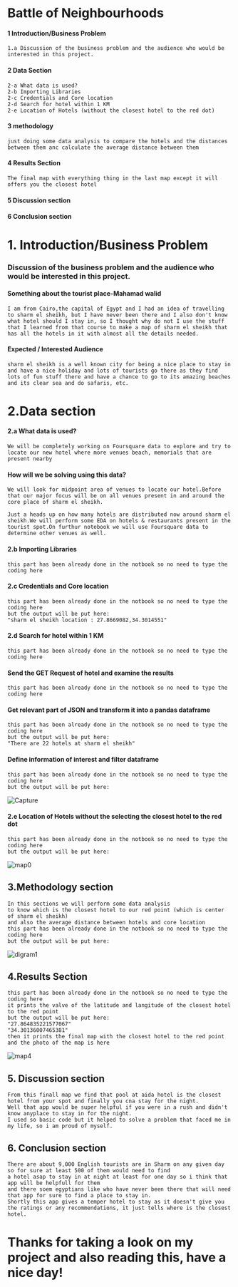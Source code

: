 # Battle of Neighbourhoods

#### 1 Introduction/Business Problem
    1.a Discussion of the business problem and the audience who would be interested in this project.

#### 2 Data Section
    2-a What data is used?
    2-b Importing Libraries
    2-c Credentials and Core location
    2-d Search for hotel within 1 KM
    2-e Location of Hotels (without the closest hotel to the red dot)

#### 3 methodology
    just doing some data analysis to compare the hotels and the distances between them anc calculate the average distance between them

#### 4 Results Section
    The final map with everything thing in the last map except it will offers you the closest hotel

#### 5 Discussion section

#### 6 Conclusion section



# 1. Introduction/Business Problem
### Discussion of the business problem and the audience who would be interested in this project.
#### Something about the tourist place-Mahamad walid
    I am from Cairo,the capital of Egypt and I had an idea of travelling to sharm el sheikh, but I have never been there and I also don't know what hotel should I stay in, so I thought why do not I use the stuff that I learned from that course to make a map of sharm el sheikh that has all the hotels in it with almost all the details needed.

#### Expected / Interested Audience
    sharm el sheikh is a well known city for being a nice place to stay in and have a nice holiday and lots of tourists go there as they find lots of fun stuff there and have a chance to go to its amazing beaches and its clear sea and do safaris, etc.

# 2.Data section
#### 2.a What data is used?
    We will be completely working on Foursquare data to explore and try to locate our new hotel where more venues beach, memorials that are present nearby
#### How will we be solving using this data?
    We will look for midpoint area of venues to locate our hotel.Before that our major focus will be on all venues present in and around the core place of sharm el sheikh.

    Just a heads up on how many hotels are distributed now around sharm el sheikh.We will perform some EDA on hotels & restaurants present in the tourist spot.On furthur notebook we will use Foursquare data to determine other venues as well.
#### 2.b Importing Libraries
    this part has been already done in the notbook so no need to type the coding here
#### 2.c Credentials and Core location
    this part has been already done in the notbook so no need to type the coding here
    but the output will be put here:
    "sharm el sheikh location : 27.8669082,34.3014551"
#### 2.d Search for hotel within 1 KM
    this part has been already done in the notbook so no need to type the coding here
#### Send the GET Request of hotel and examine the results
    this part has been already done in the notbook so no need to type the coding here
#### Get relevant part of JSON and transform it into a pandas dataframe
    this part has been already done in the notbook so no need to type the coding here
    but the output will be put here:
    "There are 22 hotels at sharm el sheikh"
#### Define information of interest and filter dataframe
    this part has been already done in the notbook so no need to type the coding here
    but the output will be put here:
![Capture](https://user-images.githubusercontent.com/62917455/88228802-fc9ff900-cc6f-11ea-9614-b3039167dbb2.PNG)
#### 2.e Location of Hotels without the selecting the closest hotel to the red dot
    this part has been already done in the notbook so no need to type the coding here
    but the output will be put here:
![map0](https://user-images.githubusercontent.com/62917455/88080129-ecf4b780-cb7e-11ea-8cb3-c1ab7d2ba9cf.png)
## 3.Methodology section
    In this sections we will perform some data analysis
    to know which is the closest hotel to our red point (which is center of sharm el sheikh) 
    and also the average distance between hotels and core location
    this part has been already done in the notbook so no need to type the coding here
    but the output will be put here:
![digram1](https://user-images.githubusercontent.com/62917455/88229224-aed7c080-cc70-11ea-8127-33195c8e3f77.png)
## 4.Results Section
    this part has been already done in the notbook so no need to type the coding here
    it prints the valve of the latitude and langitude of the closest hotel to the red point
    but the output will be put here:
    "27.864835221577067"
    "34.30136007465381"
    then it prints the final map with the closest hotel to the red point
    and the photo of the map is here
![map4](https://user-images.githubusercontent.com/62917455/88229229-b0a18400-cc70-11ea-9960-95edb3d218a6.png)
## 5. Discussion section
    From this finall map we find that pool at aida hotel is the closest hotel from your spot and finally you cna stay for the night.
    Well that app would be super helpful if you were in a rush and didn't know anyplace to stay in for the night.
    I used so basic code but it helped to solve a problem that faced me in my life, so i am proud of myself.
## 6. Conclusion section
    There are about 9,000 English tourists are in Sharm on any given day so for sure at least 500 of them would need to find
    a hotel asap to stay in at night at least for one day so i think that app will be helpfull for them 
    and there soem egyptians like who have never been there that will need that app for sure to find a place to stay in.
    Shortly this app gives a temper hotel to stay as it doesn't give you the ratings or any recommendations, it just tells where is the closest hotel.
# Thanks for taking a look on my project and also reading this, have a nice day!